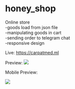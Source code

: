 # honey_shop
Online store    
-goods load from json file  
-manipulating goods in cart  
-sending order to telegram chat  
-responsive design

Live: https://carpatmed.ml

Preview:
![](preview.gif)
  
    
      
        
        
Mobile Preview:  
     
![](mobile-preview.gif)
